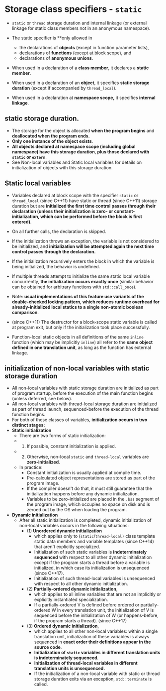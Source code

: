 # Storage class specifiers - `static`

- `static` or `thread` storage duration and internal linkage (or external linkage for static class members not in an anonymous namespace).

- The static specifier is **only allowed in
  - the declarations of **objects** (except in function parameter lists),
  - declarations of **functions** (except at block scope), and
  - declarations of **anonymous unions**.

- When used in a declaration of a **class member**, it declares a **static member**.
- When used in a declaration of an **object**, it specifies **static storage duration** (except if accompanied by `thread_local`).
- When used in a declaration at **namespace scope,** it specifies **internal linkage**.

## static storage duration.
- The storage for the object is allocated **when the program begins** and **deallocated when the program ends.**
- **Only one instance of the object exists**.
- **All objects declared at namespace scope (including global namespace) have this storage duration**, **plus those declared with `static` or `extern`**.
- See Non-local variables and Static local variables for details on initialization of objects with this storage duration.

## Static local variables
- Variables declared at block scope with the specifier `static` or `thread_local` (since C++11) have static or thread (since C++11) storage duration but are **initialized the first time control passes through their declaration (unless their initialization is zero- or constant-initialization, which can be performed before the block is first entered)**.
- On all further calls, the declaration is skipped.
- If the initialization throws an exception, the variable is not considered to be initialized, and **initialization will be attempted again the next time control passes through the declaration.**
- If the initialization recursively enters the block in which the variable is being initialized, the behavior is undefined.
- If multiple threads attempt to initialize the same static local variable concurrently, **the initialization occurs exactly once** (similar behavior can be obtained for arbitrary functions with `std::call_once`).

- Note: **usual implementations of this feature use variants of the double-checked locking pattern, which reduces runtime overhead for already-initialized local statics to a single non-atomic boolean comparison**.
- (since C++11) The destructor for a block-scope static variable is called at program exit, but only if the initialization took place successfully.

- Function-local static objects in all definitions of the same `inline` function (which may be implicitly `inline`) all refer to the **same object defined in one translation unit**, as long as the function has external linkage.


## initialization of non-local variables with static storage duration
- All non-local variables with static storage duration are initialized as part of program startup, before the execution of the main function begins (unless deferred, see below).
- All non-local variables with thread-local storage duration are initialized as part of thread launch, sequenced-before the execution of the thread function begins.
- For both of these classes of variables, **initialization occurs in two distinct stages:**
- **Static initialization**
  - There are two forms of static initialization:
  - 1) If possible, constant initialization is applied.
  - 2) Otherwise, non-local `static` and `thread-local` variables are **zero-initialized**.
  - In practice:
    - Constant initialization is usually applied at compile time.
    - Pre-calculated object representations are stored as part of the program image.
    - If the compiler doesn't do that, it must still guarantee that the initialization happens before any dynamic initialization.
    - Variables to be zero-initialized are placed in the `.bss` segment of the program image, which occupies no space on disk and is zeroed out by the OS when loading the program.
- **Dynamic initialization**
  - After all static initialization is completed, dynamic initialization of non-local variables occurs in the following situations:
    - (1) **Unordered dynamic initialization**
      - which applies only to (`static`/`thread-local)` class template static data members and variable templates (since C++14) that aren't explicitly specialized.
      - Initialization of such static variables is **indeterminately sequenced** with respect to all other dynamic initialization except if the program starts a thread before a variable is initialized, in which case its initialization is unsequenced (since C++17).
      - Initialization of such thread-local variables is unsequenced with respect to all other dynamic initialization.
    - (2) **Partially-ordered dynamic initialization**,
      - which applies to all inline variables that are not an implicitly or explicitly instantiated specialization.
      - If a partially-ordered V is defined before ordered or partially-ordered W in every translation unit, the initialization of V is sequenced before the initialization of W (or happens-before, if the program starts a thread). (since C++17)
    - (3) **Ordered dynamic initialization**,
      - which applies to all other non-local variables: within a single translation unit, initialization of these variables is always sequenced in **exact order their definitions appear in the source code**.
      - **Initialization of `static` variables in different translation units is indeterminately sequenced**.
      - **Initialization of thread-local variables in different translation units is unsequenced.**
      - If the initialization of a non-local variable with static or thread storage duration exits via an exception, `std::terminate` is called.
